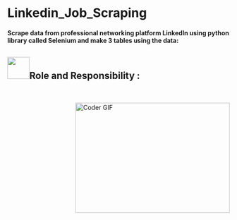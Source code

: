 # Linkedin_Job_Scraping
#### Scrape data from professional networking platform LinkedIn using python library called Selenium and make 3 tables using the data:
<h2>
  <img src="https://media.giphy.com/media/WUlplcMpOCEmTGBtBW/giphy.gif" width="50">Role and Responsibility :
</h2>
<br>
<p><img align="right" alt="Coder GIF" height=250 width=350 src="https://thumbs.gfycat.com/EvilNextDevilfish-small.gif"/></p>


